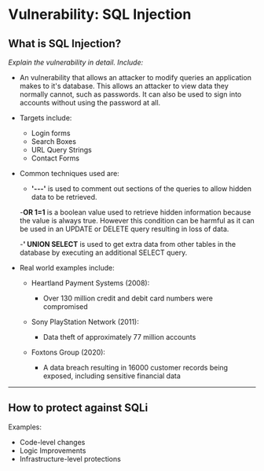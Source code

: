 # Vulnerability: SQL Injection


## What is SQL Injection?

_Explain the vulnerability in detail. Include:_
- An vulnerability that allows an attacker to modify queries an application makes to it's database. This allows an attacker to view data they normally cannot, such as passwords. It can also be used to sign into accounts without using the password at all. 

- Targets include: 
    - Login forms 
    - Search Boxes 
    - URL Query Strings
    - Contact Forms 

- Common techniques used are:
    - **'---'** is used to comment out sections of the queries to allow hidden data to be retrieved. 

    -**OR 1=1** is a boolean value used to retrieve hidden information because the value is always true. However this condition can be harmful as it can be used in an UPDATE or DELETE query resulting in loss of data. 

    -**' UNION SELECT** is used to get extra data from other tables in the database by executing an additional SELECT query.

- Real world examples include:
    - Heartland Payment Systems (2008):
        - Over 130 million credit and debit card numbers were compromised
    
    - Sony PlayStation Network (2011):
        - Data theft of approximately 77 million accounts
    
    - Foxtons Group (2020):
        - A data breach resulting in 16000 customer records being exposed, including sensitive financial data

---

## How to protect against SQLi 
Examples: 
- Code-level changes 
- Logic Improvements 
- Infrastructure-level protections